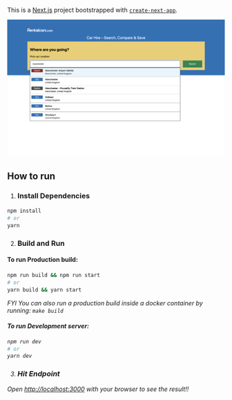 This is a [Next.js](https://nextjs.org/) project bootstrapped with [`create-next-app`](https://github.com/vercel/next.js/tree/canary/packages/create-next-app).

![app preview](./rentalcars.png)

## How to run

1. ### Install Dependencies

```bash
npm install
# or
yarn
```

2. ### Build and Run

#### To run Production build:

```bash
npm run build && npm run start
# or
yarn build && yarn start
```

<i>FYI You can also run a production build inside a docker container by running: `make build`<i>

#### To run Development server:

```bash
npm run dev
# or
yarn dev
```

3. ### Hit Endpoint

Open [http://localhost:3000](http://localhost:3000) with your browser to see the result!!
